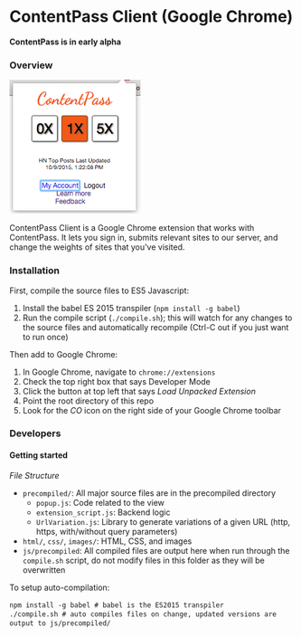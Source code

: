 # ContentPass Client (Google Chrome)
**ContentPass is in early alpha**

### Overview
![Screenshot](screenshot.png)


ContentPass Client is a Google Chrome extension that works with ContentPass. It lets you sign in, submits relevant sites to our server, and change the weights of sites that you've visited.

### Installation
First, compile the source files to ES5 Javascript:

1. Install the babel ES 2015 transpiler (`npm install -g babel`)
2. Run the compile script (`./compile.sh`); this will watch for any changes to the source files and automatically recompile (Ctrl-C out if you just want to run once)

Then add to Google Chrome:

1. In Google Chrome, navigate to `chrome://extensions`
2. Check the top right box that says Developer Mode
3. Click the button at top left that says *Load Unpacked Extension*
4. Point the root directory of this repo
5. Look for the *CO* icon on the right side of your Google Chrome toolbar


### Developers
#### Getting started
*File Structure*
- `precompiled/`: All major source files are in the precompiled directory
  - `popup.js`: Code related to the view
  - `extension_script.js`: Backend logic
  - `UrlVariation.js`: Library to generate variations of a given URL (http, https, with/without query parameters)
- `html/`, `css/`, `images/`: HTML, CSS, and images
- `js/precompiled`: All compiled files are output here when run through the `compile.sh` script, do not modify files in this folder as they will be overwritten

To setup auto-compilation:
```
npm install -g babel # babel is the ES2015 transpiler
./compile.sh # auto compiles files on change, updated versions are output to js/precompiled/
```
